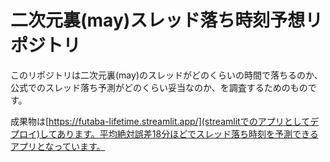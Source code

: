 # 二次元裏(may)スレッド落ち時刻予想リポジトリ

このリポジトリは二次元裏(may)のスレッドがどのくらいの時間で落ちるのか、公式でのスレッド落ち予測がどのくらい妥当なのか、を調査するためのものです。

成果物は[https://futaba-lifetime.streamlit.app/](streamlitでのアプリとしてデプロイ)してあります。平均絶対誤差18分ほどでスレッド落ち時刻を予測できるアプリとなっています。
